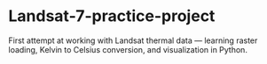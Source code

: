 # Landsat-7-practice-project
First attempt at working with Landsat thermal data — learning raster loading, Kelvin to Celsius conversion, and visualization in Python.

